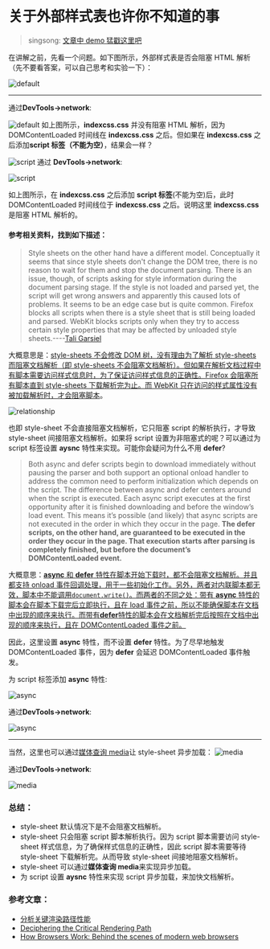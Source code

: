 # 关于外部样式表也许你不知道的事

> singsong: [文章中 demo 猛戳这里吧](https://github.com/zhansingsong/js-leakage-patterns/blob/master/%E5%85%B3%E4%BA%8E%E5%A4%96%E9%83%A8%E6%A0%B7%E5%BC%8F%E8%A1%A8%E4%BD%A0%E4%B8%8D%E7%9F%A5%E9%81%93%E7%9A%84%E4%BA%8B/examples/demo.html)

在讲解之前，先看一个问题。如下图所示，外部样式表是否会阻塞 HTML 解析（先不要看答案，可以自己思考和实验一下）：

![default](https://raw.githubusercontent.com/zhansingsong/js-leakage-patterns/master/%E5%85%B3%E4%BA%8E%E5%A4%96%E9%83%A8%E6%A0%B7%E5%BC%8F%E8%A1%A8%E4%B9%9F%E8%AE%B8%E4%BD%A0%E4%B8%8D%E7%9F%A5%E9%81%93%E7%9A%84%E4%BA%8B/images/style-sheet-default.png)

---

通过**DevTools->network**:

![default](https://raw.githubusercontent.com/zhansingsong/js-leakage-patterns/master/%E5%85%B3%E4%BA%8E%E5%A4%96%E9%83%A8%E6%A0%B7%E5%BC%8F%E8%A1%A8%E4%B9%9F%E8%AE%B8%E4%BD%A0%E4%B8%8D%E7%9F%A5%E9%81%93%E7%9A%84%E4%BA%8B/images/default-network.png)
如上图所示，**indexcss.css** 并没有阻塞 HTML 解析，因为 DOMContentLoaded 时间线在 **indexcss.css** 之后。但如果在 **indexcss.css** 之后添加**script 标签（不能为空）**，结果会一样？

![script](https://raw.githubusercontent.com/zhansingsong/js-leakage-patterns/master/%E5%85%B3%E4%BA%8E%E5%A4%96%E9%83%A8%E6%A0%B7%E5%BC%8F%E8%A1%A8%E4%B9%9F%E8%AE%B8%E4%BD%A0%E4%B8%8D%E7%9F%A5%E9%81%93%E7%9A%84%E4%BA%8B/images/script.png)
通过 **DevTools->network**:

![script](https://raw.githubusercontent.com/zhansingsong/js-leakage-patterns/master/%E5%85%B3%E4%BA%8E%E5%A4%96%E9%83%A8%E6%A0%B7%E5%BC%8F%E8%A1%A8%E4%B9%9F%E8%AE%B8%E4%BD%A0%E4%B8%8D%E7%9F%A5%E9%81%93%E7%9A%84%E4%BA%8B/images/script-network.png)

如上图所示，在 **indexcss.css** 之后添加 **script 标签**(不能为空)后，此时 DOMContentLoaded 时间线位于 **indexcss.css** 之后。说明这里 **indexcss.css** 是阻塞 HTML 解析的。

#### 参考相关资料，找到如下描述：

> Style sheets on the other hand have a different model. Conceptually it seems that since style sheets don't change the DOM tree, there is no reason to wait for them and stop the document parsing. There is an issue, though, of scripts asking for style information during the document parsing stage. If the style is not loaded and parsed yet, the script will get wrong answers and apparently this caused lots of problems. It seems to be an edge case but is quite common. Firefox blocks all scripts when there is a style sheet that is still being loaded and parsed. WebKit blocks scripts only when they try to access certain style properties that may be affected by unloaded style sheets.----[Tali Garsiel](https://www.html5rocks.com/en/tutorials/internals/howbrowserswork/#The_order_of_processing_scripts_and_style_sheets)

大概意思是：<u>style-sheets 不会修改 DOM 树，没有理由为了解析 style-sheets 而阻塞文档解析（即 style-sheets 不会阻塞文档解析）。但如果在解析文档过程中有脚本需要访问样式信息时，为了保证访问样式信息的正确性。Firefox 会阻塞所有脚本直到 style-sheets 下载解析完为止。而 WebKit 只在访问的样式属性没有被加载解析时，才会阻塞脚本</u>。

![relationship](https://raw.githubusercontent.com/zhansingsong/js-leakage-patterns/master/%E5%85%B3%E4%BA%8E%E5%A4%96%E9%83%A8%E6%A0%B7%E5%BC%8F%E8%A1%A8%E4%B9%9F%E8%AE%B8%E4%BD%A0%E4%B8%8D%E7%9F%A5%E9%81%93%E7%9A%84%E4%BA%8B/images/style-sheet.png)

也即 style-sheet 不会直接阻塞文档解析，它只阻塞 script 的解析执行，才导致 style-sheet 间接阻塞文档解析。如果将 script 设置为非阻塞式的呢？可以通过为 script 标签设置 **aysnc** 特性来实现。可能你会疑问为什么不用 **defer**?

> Both async and defer scripts begin to download immediately without pausing the parser and both support an optional onload handler to address the common need to perform initialization which depends on the script. The difference between async and defer centers around when the script is executed. Each async script executes at the first opportunity after it is finished downloading and before the window’s load event. This means it’s possible (and likely) that async scripts are not executed in the order in which they occur in the page. **The defer scripts, on the other hand, are guaranteed to be executed in the order they occur in the page. That execution starts after parsing is completely finished, but before the document’s DOMContentLoaded event.**

大概意思：<u>**async** 和 **defer** 特性在脚本开始下载时，都不会阻塞文档解析。并且都支持 onload 事件回调处理，用于一些初始化工作。另外，两者对内联脚本都无效，脚本中不能调用`document.write()`。而两者的不同之处：带有 **async** 特性的脚本会在脚本下载完后立即执行，且在 load 事件之前，所以不能确保脚本在文档中出现的顺序来执行。而带有**defer**特性的脚本会在文档解析完后按照在文档中出现的顺序来执行，且在 DOMContentLoaded 事件之前。</u>

因此，这里设置 **async** 特性，而不设置 **defer** 特性。为了尽早地触发 DOMContentLoaded 事件，因为 **defer** 会延迟 DOMContentLoaded 事件触发。

为 script 标签添加 **async** 特性:

![async](https://raw.githubusercontent.com/zhansingsong/js-leakage-patterns/master/%E5%85%B3%E4%BA%8E%E5%A4%96%E9%83%A8%E6%A0%B7%E5%BC%8F%E8%A1%A8%E4%B9%9F%E8%AE%B8%E4%BD%A0%E4%B8%8D%E7%9F%A5%E9%81%93%E7%9A%84%E4%BA%8B/images/async.png)

通过**DevTools->network**:

![async](https://raw.githubusercontent.com/zhansingsong/js-leakage-patterns/master/%E5%85%B3%E4%BA%8E%E5%A4%96%E9%83%A8%E6%A0%B7%E5%BC%8F%E8%A1%A8%E4%B9%9F%E8%AE%B8%E4%BD%A0%E4%B8%8D%E7%9F%A5%E9%81%93%E7%9A%84%E4%BA%8B/images/async-network1.png)

---

当然，这里也可以通过[媒体查询 media](https://developer.mozilla.org/en-US/docs/Web/CSS/Media_Queries/Using_media_queries)让 style-sheet 异步加载：
![media](https://raw.githubusercontent.com/zhansingsong/js-leakage-patterns/master/%E5%85%B3%E4%BA%8E%E5%A4%96%E9%83%A8%E6%A0%B7%E5%BC%8F%E8%A1%A8%E4%B9%9F%E8%AE%B8%E4%BD%A0%E4%B8%8D%E7%9F%A5%E9%81%93%E7%9A%84%E4%BA%8B/images/media.png)

通过**DevTools->network**:

![media](https://raw.githubusercontent.com/zhansingsong/js-leakage-patterns/master/%E5%85%B3%E4%BA%8E%E5%A4%96%E9%83%A8%E6%A0%B7%E5%BC%8F%E8%A1%A8%E4%B9%9F%E8%AE%B8%E4%BD%A0%E4%B8%8D%E7%9F%A5%E9%81%93%E7%9A%84%E4%BA%8B/images/media-network.png)

### 总结：

* style-sheet 默认情况下是不会阻塞文档解析。
* style-sheet 只会阻塞 script 脚本解析执行。因为 script 脚本需要访问 style-sheet 样式信息，为了确保样式信息的正确性，因此 script 脚本需要等待 style-sheet 下载解析完。从而导致 style-sheet 间接地阻塞文档解析。
* style-sheet 可以通过**媒体查询 media**来实现异步加载。
* 为 script 设置 **aysnc** 特性来实现 script 异步加载，来加快文档解析。

### 参考文章：

* [分析关键渲染路径性能](https://developers.google.com/web/fundamentals/performance/critical-rendering-path/analyzing-crp)
* [Deciphering the Critical Rendering Path](https://calendar.perfplanet.com/2012/deciphering-the-critical-rendering-path/)
* [How Browsers Work: Behind the scenes of modern web browsers](https://www.html5rocks.com/en/tutorials/internals/howbrowserswork/#The_order_of_processing_scripts_and_style_sheets)
